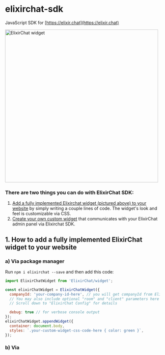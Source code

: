 # elixirchat-sdk
JavaScript SDK for [https://elixir.chat](https://elixir.chat)


<img src="https://user-images.githubusercontent.com/1618344/60431837-42ff6180-9bf0-11e9-9ee5-6a2c4b250fc7.png" alt="ElixirChat widget" width="498"/>


### There are two things you can do with ElixirChat SDK:
1. [Add a fully implemented Elixirchat widget (pictured above) to your website](#add-default-widget) by simply writing a couple lines of code. The widget's look and feel is customizable via CSS.
2. [Create your own custom widget](#create-custom-widget) that communicates with your ElixirChat admin panel via Elixirchat SDK.


<a id="add-default-widget"></a>
## 1. How to add a fully implemented ElixirChat widget to your website

### a) Via package manager
Run `npm i elixirchat --save` and then add this code:
```js
import ElixirChatWidget from 'ElixirChat/widget';

const elixirChatWidget = ElixirChatWidget({
  companyId: 'your-company-id-here', // you will get companyId from ElixirChat team
  // You may also include optional "room" and "client" parameters here
  // Scroll down to "ElixirChat Config" for details

  debug: true // for verbose console output
});
elixirChatWidget.appendWidget({
  container: document.body,
  styles: `.your-custom-widget-css-code-here { color: green }`,
});
```

### b) Via <script> tag:
Download `/dist/sdk.min.js` and `/dist/default-widget.min.js` from this repository and then include this snippet anywhere into your HTML-code:
```html
<script src="[YOUR_PATH]/sdk.min.js"></script>
<script src="[YOUR_PATH]/default-widget.min.js"></script>
<script>
  const elixirChatWidget = ElixirChatWidget({
    companyId: 'your-company-id-here', // you will get companyId from ElixirChat team
    // You may also include optional "room" and "client" parameters here
    // Scroll down to "ElixirChat Config" for details

    debug: true // for verbose console output
  });
  elixirChatWidget.appendWidget({
    container: document.body,
    styles: `.your-custom-widget-css-code-here { color: green }`,
  });
</script>
```


<a id="create-custom-widget"></a>
## 2. How to create your own custom widget
#### Install:
```bash
npm i elixirchat --save
```
or include `/dist/sdk.min.js` via the `<script>` tag anywhere into your HTML code (approximately 2Kb)
```html
<script src="[YOUR_PATH]/sdk.min.js"></script>
```

#### Code:
```js
import ElixirChat from 'elixirchat';
// Alternatively, if using `<script>` tag, `window.ElixirChat` object be added to global scope.

const elixirChat = new ElixirChat({
  companyId: 'your-company-id-here', // you will get companyId from ElixirChat team
  // You may also include optional "room" and "client" parameters here
  // Scroll down to "ElixirChat Config" for details

  debug: true // for verbose console output
});


document.querySelector('#send-message-button').addEventListener('click', () => {
  // Forward message from a customer to your customer support team
  elixirChat.sendMessage({
    text: document.querySelector('textarea').value, // message from a customer
    attachments: document.querySelector('input[type=file]').files, // files attached by your customer
    responseToMessageId: '225a5c-6cf5e0', // the ID of a message your customer replies to (if any)
  })
  .then(status => console.log(status));
});


// Subscribe to new messages from your customer support agent
elixirChat.onMessage((message) => {
  console.log(message.text, message.responseToMessage); // a new reply from your customer support agent
  console.log(message.sender.firstName, message.sender.lastName);  // your customer support agent's name
});

// Track who's currently typing in the room
elixirChat.onTyping((peopleWhoAreTyping) => {
  if (peopleWhoAreTyping.length) {
    document.querySelector('#typing').innerHTML = '${peopleWhoAreTyping.map(person => person.firstName).join(', ')} are typing...';
  }
  else {
    document.querySelector('#typing').innerHTML = 'Nobody is typing';
  }
});


document.querySelector('#screenshot-button').addEventListener('click', () => {
  // Make screenshot of your customer's screen (will ask for user's permission)
  elixirChat.makeScreenshot().then(screenshotFile => {
    elixirchat.sendMessage({
      attachments: [ screenshotFile ] // screenshotFile is a `new File()` instance
    });
  });
});

```

<br/>
<a id="docs"></a>

# Documentation

<br/>
<a id="what-are-rooms"></a>

## Before getting started: What are rooms?

<img src="https://user-images.githubusercontent.com/1618344/60435459-26b3f280-9bf9-11e9-9e0c-0a153a07bf09.png" alt="ElixirChat Rooms"/>

> _In your ElixirChat admin panel, all rooms are listed on the left_

In ElixirChat, the customers and your customer support agents communicate in so called rooms. There are two types of rooms:
1. <a id="private-room"></a>__Private room:__ for one-on-one communication between a single customer and an assigned customer support manager.
2. <a id="public-room"></a>__Public room:__ a group chat where all customers see each other's messages and replies from the assigned customer support manager.

<br/>
<a id="config"></a>

## ElixirChat Config

You have to pass over the config when initializing `new ElixirChat` or `new ElixirChatWidget`.
```js
// Example:
new ElixirChat({
  companyId: 'your-company-id-here',
  room: {
    id: 'your-room-id-here',
    title: 'Your room title to be displayed in ElixirChat admin panel (on the left)'
  },
  client: {
    id: 'your-own-id-you-may-use-to-identify-a-customer',
    firstName: 'you may pass your customer\'s first name here',
    firstName: 'you may pass your customer\'s last name here',
  },
  debug: true, // enables verbose console output
})
```

<br/>
<a id="config-companyId"></a>

#### `companyId: string` (the only required parameter)
Your company ID. You will get it from ElixirChat team.

<br/>
<a id="config-room"></a>

#### `room: { id: string, title: string }`
Pass it if you need a [public room](#public-room). How it works:
- When you use it _for the first time,_ it _creates_ a new [public room](#public-room) (with the specified `id` and `title`).
- When you use it _again_ later, ElixirChat SDK _connects to the same room_ that's been previously created with this `id`.
- If you don't pass it at all, a new [private room](#private-room) would be created for every unique visitor.

__Parameters:__
- `room.id` — Arbitrary string you can use to identify the room.
- `room.title` — Your public room title that is displayed [in your ElixirChat admin panel (on the left)](#what-are-rooms). Feel free to change it over time if you need to — these changes will be reflected in the admin panel as well.

<br/>
<a id="config-client"></a>

#### `client: { id: string, firstName: string, lastName: string }` 
Pass it if you want to be able recognize your customer later on.

__Parameters:__
- `client.id` - Arbitrary string you can use to identify a particular customer
- `client.firstName` - Customer's first name to be displayed in the ElixirChat admin panel
- `client.lastName` - Customer's last name to be displayed in the ElixirChat admin panel

<br/>
<a id="config-debug"></a>

#### `debug: boolean` (default = false)
Enables ElixirChat SDK verbose console output

<br/>
<a id="elixirchat-methods"></a>

## ElixirChat methods
Class `ElixirChatWidget` extends `ElixirChat` therefore they both share some methods (actually, all of them [but one](#appendWidget)):

<br/>
<a id="sendMessage"></a>

#### `sendMessage ({ text: string, attachments[]: File, responseToMessageId: string })`
Send customer's message to your customer support agent.

__Parameters:__
- `text` - message text
- `attachments` - list of attachments in a [JS File() format](https://developer.mozilla.org/en-US/docs/Web/API/File)
- `responseToMessageId` - the ID of a message your customer replies to (if any)

__Returns: `new Promise()`__

```js
// Example:
elixirChat.sendMessage({
  text: 'my message text',
  attachments: document.querySelector('#inputFile').files,
  responseToMessageId: '6a4t24-y43th3',
})
.then(status => console.log(status));
```

<br/>
<a id="onMessage"></a>

#### `onMessage ((message) => { ... })`
Callback that fires once a message is received from your customer support agent.

__Callback parameters:__
- `message.id` - message ID
- `message.text` - message text
- `message.timestamp` - message timestamp in ISO format
- `message.sender` - your customer support agent info
    - `sender.id` - ID
    - `sender.firstName` - first name
    - `sender.lastName` - last name
- `message.responseToMessage` - contains info if this message was a reply to another message
    - `responseToMessage.id` - original message ID
    - `responseToMessage.text` - original message text
    - `responseToMessage.sender {id, firstName, lastName}` - original message sender

```js
elixirChat.onMessage((message) => {
  console.log('New message from customer support agent:', message.text);
  console.log('Sent by agent:', message.sender.firstName, message.sender.lastName);
  console.log(
    'This is a reply to this message:', message.responseToMessage.text, '\n',
    'which was sent by', message.responseToMessage.sender.firstName
  );
});
```

<br/>
<a id="onTyping"></a>

#### `onTyping ((peopleWhoAreTyping) => { ... })`
Callback that fires when other participants start or finish typing text in the current room.

__Callback parameters:__
- `peopleWhoAreTyping[<user>]` - list of people who are currently typing text in this room. If empty array, then other participants are not currently typing anything.
    - `<user>.id` - participant's ID
    - `<user>.firstName` - participant's first name
    - `<user>.lastName` - participant's last name

```js
elixirChat.onTyping((peopleWhoAreTyping) => {
  if (peopleWhoAreTyping.length) {
    document.querySelector('#typing').innerHTML = '${peopleWhoAreTyping.map(person => person.firstName).join(', ')} are typing...';
  }
  else {
    document.querySelector('#typing').innerHTML = 'Nobody is typing';
  }
});
```

<br/>
<a id="makeScreenshot"></a>

#### `makeScreenshot ()`
Make a screenshot of the customer's screen (while also asking customer's [permission to share their screen](https://developer.mozilla.org/en-US/docs/Web/API/Screen_Capture_API/Using_Screen_Capture#Capturing_screen_contents)).

__Returns: `new Promise()`__

```js
// Example:
elixirChat.makeScreenshot().then(screenshotFile => {
  // screenshotFile is a `new File()` instance
  // you can send to ElixirChat admin it via elixirchat.sendMessage({ attachments: [ screenshotFile ] });
});
```

<br/>
<a id="reconnect"></a>

#### `reconnect ({ room: { id, title  }, client: { id, firstName, lastName } })`
Change room or client (or both) _after_ you already initialized `ElixirChat` or `ElixirChatWidget`.
- If you pass a new `room` only, SDK will reconnect you to a new room with the same client data.
- If you pass a new `client` only, SDK will reconnect you to the same room with a new client data.
    - _BUT,_ if you were previously connected to a [private room](#private-room) (i.e. without passing a room ID in the first place), and you pass a new `client` only, you will be reconnected to a _different_ private room.

__Parameters:__
- `room: Object` - same format as [`room` in the config](#config-room)
- `client: Object` - same format as [`client` in the config](#config-client)

__Returns: `new Promise()`__

```js
// Example 1: change both room and client
elixirChat.reconnect({
  room: {
    id: 'new-room-id',
    title: 'My new room title', // or don't pass the title to keep it the same
  },
  client: {
    id: MyApp.currentUser.id,
    firstName: MyApp.currentUser.full_name.split(' ')[0],
    lastName: MyApp.currentUser.full_name.split(' ')[1],
  },
}).then(status => console.log(status));

// Example 2: change client info only but keep the same room (unless that room was private)
elixirChat.reconnect({
  client: {
    id: MyApp.currentUser.id,
    firstName: MyApp.currentUser.full_name.split(' ')[0],
    lastName: MyApp.currentUser.full_name.split(' ')[1],
  },
});

// Example 3: change room but keep the same client data
elixirChat.reconnect({
  room: {
    id: 'new-room-id',
    title: 'My new room title', // or don't pass the title to keep it the same
  },
});
```

<br/>
<a id="onConnectSuccess"></a>

#### `onConnectSuccess (() => { ... })`
A callback that fires after establishing a successful connection to a room. This happens either after initial SDK initialization, or after invoking [`reconnect()`](#reconnect) method.

```js
elixirChat.onConnectSuccess(() => {
  console.log(elixirChat.companyId);
  console.log(elixirChat.room);
  console.log(elixirChat.client);
});
```

<br/>
<a id="onConnectError"></a>

#### `onConnectError (() => { ... })`
A callback that fires if connection to the room failed. This happens either after initial SDK initialization, or after invoking [`reconnect()`](#reconnect) method.

```js
elixirChat.onConnectError((e) => {
  console.log('Could not connect to a room', e);
});
```

<br/>

## There is one more method specifically in `ElixirChatWidget`:

<a id="appendWidget"></a>
#### `appendWidget ({ container: HTMLElement, styles: string })`
Append ElixirChat widget to a container, customize via CSS if needed

__Parameters:__
- `container` - DOM element to where the widget would be appended (at the end of it)
- `styles` - your custom CSS code applied to ElixirChat Widget so that you can easily change look and feel of your widget

```js
// Example:
elixirChatWidget.appendWidget({
  container: document.body,
  styles: `
    .widget { background: #eeeeee }
    .message { background: #53B561 } 
  `,
});
```
